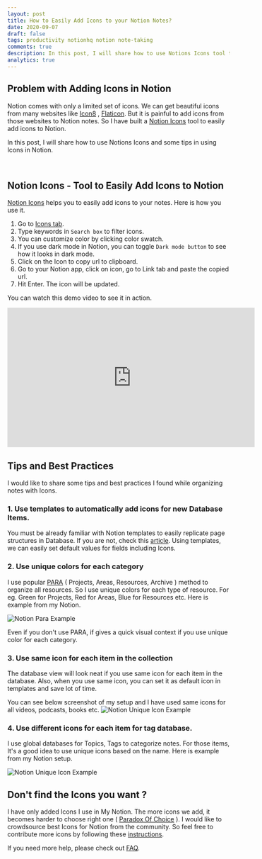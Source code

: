 ```yaml
---
layout: post
title: How to Easily Add Icons to your Notion Notes?
date: 2020-09-07
draft: false
tags: productivity notionhq notion note-taking
comments: true
description: In this post, I will share how to use Notions Icons tool to easily add icons to Notion and some tips in using Icons in Notion.
analytics: true
---
```


## Problem with Adding Icons in Notion

 Notion comes with only a limited set of icons. We can get beautiful icons from many websites like [Icon8](https://icons8.com/) , [Flaticon](https://www.flaticon.com/). But it is painful to add icons from those websites to Notion notes. So I have built a [Notion Icons](https://notion.erajasekar.com/) tool to easily add icons to Notion. 

 In this post, I will share how to use Notions Icons and some tips in using Icons in Notion.

 <br>

## Notion Icons - Tool to Easily Add Icons to Notion

[Notion Icons](https://notion.erajasekar.com/) helps you to easily add icons to your notes. Here is how you use it.

1. Go to [Icons tab](https://notion.erajasekar.com/icons).
2. Type keywords in `Search box` to filter icons.
3. You can customize color by clicking color swatch.
4. If you use dark mode in Notion, you can toggle `Dark mode button` to see how it looks in dark mode.
5. Click on the Icon to copy url to clipboard.
6. Go to your Notion app, click on icon, go to Link tab and paste the copied url.
7. Hit Enter. The icon will be updated.

You can watch this demo video to see it in action.

<iframe width="560" height="315" src="https://www.youtube.com/embed/otaWCicokTc" frameborder="0" allow="accelerometer; autoplay; encrypted-media; gyroscope; picture-in-picture" allowfullscreen></iframe>

## Tips and Best Practices

I would like to share some tips and best practices I found while organizing notes with Icons. 

### 1. Use templates to automatically add icons for new Database Items.

You must be already familiar with Notion templates to easily replicate page structures in Database. If you are not, check this [article](https://www.notion.so/Database-templates-454ed5ab5bd24226b58d176697bd7e10). 
Using templates, we can easily set default values for fields including Icons.

### 2. Use unique colors for each category

I use popular [PARA](https://youtu.be/FZIMlWLW4gU) ( Projects, Areas, Resources, Archive ) method to organize all resources. So I use unique colors for each type of resource.
For eg. Green for Projects, Red for Areas, Blue for Resources etc. Here is example from my Notion.

![Notion Para Example](https://www.dropbox.com/s/rcjib2pdvb25icn/Notion-Para.png?dl=0&raw=1)

Even if you don't use PARA, if gives a quick visual context if you use unique color for each category.

### 3. Use same icon for each item in the collection

The database view will look neat if you use same icon for each item in the database. Also, when you use same icon, you can set it as default icon in templates and save lot of time.


You can see below screenshot of my setup and I have used same icons for all videos, podcasts, books etc.
![Notion Unique Icon Example](https://www.dropbox.com/s/594o7mh2jtx3idr/Notion-uniq2.png?dl=0&raw=1)

### 4. Use different icons for each item for tag database.

I use global databases for Topics, Tags to categorize notes. For those items, It's a good idea to use unique icons based on the name. Here is example from my Notion setup.

![Notion Unique Icon Example](https://www.dropbox.com/s/2dzsl95x1qt2s31/Notion-tag-icons.png?dl=0&raw=1)

## Don't find the Icons you want ?

I have only added Icons I use in My Notion. The more icons we add, it becomes harder to choose right one ( [Paradox Of Choice](https://en.wikipedia.org/wiki/The_Paradox_of_Choice) ). I would like to crowdsource best Icons for Notion from the community. So feel free to contribute more icons by following these [instructions](https://notion.erajasekar.com/about/#how-to-contribute).

If you need more help, please check out [FAQ](https://notion.erajasekar.com/about#faq).

